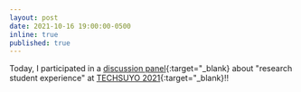 ```yaml
---
layout: post
date: 2021-10-16 19:00:00-0500
inline: true
published: true
---
```


Today, I participated in a [discussion panel](https://youtu.be/mpvm6VO1FGE?t=18109){:target="\_blank} about "research student experience" at [TECHSUYO 2021](https://www.techsuyo.org/){:target="\_blank}!!
